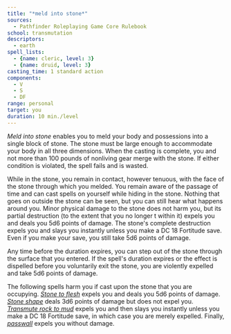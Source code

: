```yaml
---
title: "*meld into stone*"
sources:
  - Pathfinder Roleplaying Game Core Rulebook
school: transmutation
descriptors:
  - earth
spell_lists:
  - {name: cleric, level: 3}
  - {name: druid, level: 3}
casting_time: 1 standard action
components:
  - V
  - S
  - DF
range: personal
target: you
duration: 10 min./level
---
```


*Meld into stone* enables you to meld your body and possessions into a single block of stone. The stone must be large enough to accommodate your body in all three dimensions. When the casting is complete, you and not more than 100 pounds of nonliving gear merge with the stone. If either condition is violated, the spell fails and is wasted.

While in the stone, you remain in contact, however tenuous, with the face of the stone through which you melded. You remain aware of the passage of time and can cast spells on yourself while hiding in the stone. Nothing that goes on outside the stone can be seen, but you can still hear what happens around you. Minor physical damage to the stone does not harm you, but its partial destruction (to the extent that you no longer  t within it) expels you and deals you 5d6 points of damage. The stone's complete destruction expels you and slays you instantly unless you make a DC 18 Fortitude save. Even if you make your save, you still take 5d6 points of damage.

Any time before the duration expires, you can step out of the stone through the surface that you entered. If the spell's duration expires or the effect is dispelled before you voluntarily exit the stone, you are violently expelled and take 5d6 points of damage.

The following spells harm you if cast upon the stone that you are occupying. [*Stone to flesh*](/spells/stone-to-flesh/) expels you and deals you 5d6 points of damage. [*Stone shape*](/spells/stone-shape/) deals 3d6 points of damage but does not expel you. [*Transmute rock to mud*](/spells/transmute-rock-to-mud/) expels you and then slays you instantly unless you make a DC 18 Fortitude save, in which case you are merely expelled. Finally, [*passwall*](/spells/passwall/) expels you without damage.

